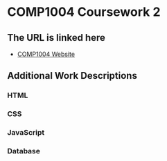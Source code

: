 # COMP1004 Coursework 2

## The URL is linked here
- [COMP1004 Website](https://zal-70.github.io/COMP1004-DBI-CW2/)

## Additional Work Descriptions
### HTML

### CSS

### JavaScript

### Database